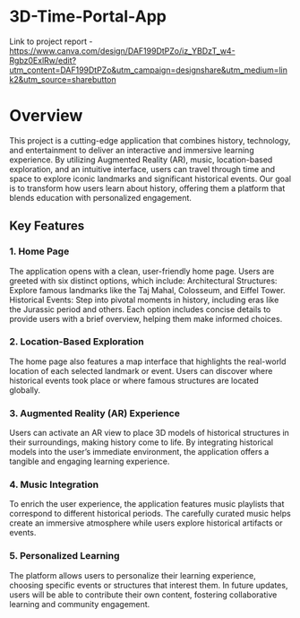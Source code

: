 # 3D-Time-Portal-App
Link to project report - https://www.canva.com/design/DAF199DtPZo/iz_YBDzT_w4-Rgbz0ExlRw/edit?utm_content=DAF199DtPZo&utm_campaign=designshare&utm_medium=link2&utm_source=sharebutton
<h1>Overview</h1>
This project is a cutting-edge application that combines history, technology, and entertainment to deliver an interactive and immersive learning experience. By utilizing Augmented Reality (AR), music, location-based exploration, and an intuitive interface, users can travel through time and space to explore iconic landmarks and significant historical events. Our goal is to transform how users learn about history, offering them a platform that blends education with personalized engagement.

<h2>Key Features</h2>
<h3>1. Home Page</h3>
The application opens with a clean, user-friendly home page.
Users are greeted with six distinct options, which include:
Architectural Structures: Explore famous landmarks like the Taj Mahal, Colosseum, and Eiffel Tower.
Historical Events: Step into pivotal moments in history, including eras like the Jurassic period and others.
Each option includes concise details to provide users with a brief overview, helping them make informed choices.

<h3>2. Location-Based Exploration</h3>
The home page also features a map interface that highlights the real-world location of each selected landmark or event.
Users can discover where historical events took place or where famous structures are located globally.

<h3>3. Augmented Reality (AR) Experience</h3>
Users can activate an AR view to place 3D models of historical structures in their surroundings, making history come to life.
By integrating historical models into the user’s immediate environment, the application offers a tangible and engaging learning experience.

<h3>4. Music Integration</h3>
To enrich the user experience, the application features music playlists that correspond to different historical periods.
The carefully curated music helps create an immersive atmosphere while users explore historical artifacts or events.

<h3>5. Personalized Learning</h3>
The platform allows users to personalize their learning experience, choosing specific events or structures that interest them.
In future updates, users will be able to contribute their own content, fostering collaborative learning and community engagement.
